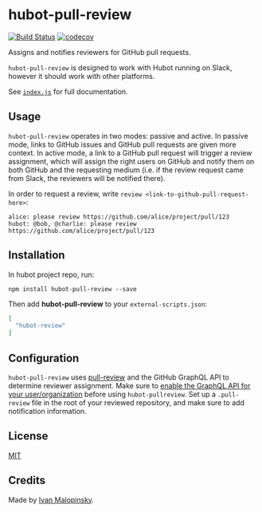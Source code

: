 # hubot-pull-review

[![Build Status](https://travis-ci.org/imsky/hubot-pull-review.svg?branch=master)](https://travis-ci.org/imsky/hubot-pull-review) 
[![codecov](https://codecov.io/gh/imsky/hubot-pull-review/branch/master/graph/badge.svg)](https://codecov.io/gh/imsky/hubot-pull-review)

Assigns and notifies reviewers for GitHub pull requests.

`hubot-pull-review` is designed to work with Hubot running on Slack, however it should work with other platforms.

See [`index.js`](index.js) for full documentation.

## Usage

`hubot-pull-review` operates in two modes: passive and active. In passive mode, links to GitHub issues and GitHub pull requests are given more context. In active mode, a link to a GitHub pull request will trigger a review assignment, which will assign the right users on GitHub and notify them on both GitHub and the requesting medium (i.e. if the review request came from Slack, the reviewers will be notified there).

In order to request a review, write `review <link-to-github-pull-request-here>`:

```
alice: please review https://github.com/alice/project/pull/123
hubot: @bob, @charlie: please review https://github.com/alice/project/pull/123
```

## Installation

In hubot project repo, run:

`npm install hubot-pull-review --save`

Then add **hubot-pull-review** to your `external-scripts.json`:

```json
[
  "hubot-review"
]
```

## Configuration

`hubot-pull-review` uses [pull-review](https://github.com/imsky/pull-review) and the GitHub GraphQL API to determine reviewer assignment. Make sure to [enable the GraphQL API for your user/organization](https://github.com/prerelease/agreement) before using `hubot-pullreview`.
Set up a `.pull-review` file in the root of your reviewed repository, and make sure to add notification information.

## License

[MIT](http://opensource.org/licenses/MIT)

## Credits

Made by [Ivan Malopinsky](http://imsky.co).
